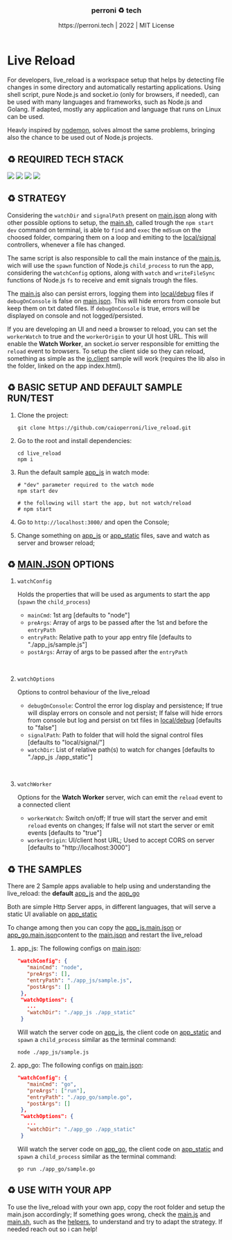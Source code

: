 <div align="center"> <h3> perroni ♻ tech </h3> https://perroni.tech | 2022 | MIT License  </div>

<br>

# Live Reload

<p>

For developers, live_reload is a workspace setup that helps by detecting file changes in some directory and automatically restarting applications. Using shell script, pure Node.js and socket.io (only for browsers, if needed), can be used with many languages and frameworks, such as Node.js and Golang. If adapted, mostly any application and language that runs on Linux can be used.

Heavly inspired by [nodemon](https://github.com/remy/nodemon#nodemon), solves almost the same problems, bringing also the chance to be used out of Node.js projects.

</p>

## ♻ REQUIRED TECH STACK

<div>
<img src="https://img.shields.io/badge/JavaScript-323330?style=for-the-badge&logo=javascript&logoColor=F7DF1E" />
<img src="https://img.shields.io/badge/Node.js-43853D?style=for-the-badge&logo=node.js&logoColor=white" />
<img src="https://img.shields.io/badge/Linux-FCC624?style=for-the-badge&logo=linux&logoColor=black" />
<img src="https://img.shields.io/badge/Shell_Script-121011?style=for-the-badge&logo=gnu-bash&logoColor=white" />
</div>

## ♻ STRATEGY

<p>

Considering the `watchDir` and `signalPath` present on [main.json](./main.json) along with other possible options to setup, the [main.sh](./main.sh), called trough the `npm start dev` command on terminal, is able to `find` and `exec` the `md5sum` on the choosed folder, comparing them on a loop and emiting to the [local/signal](./local/signal/) controllers, whenever a file has changed.

The same script is also responsible to call the main instance of the [main.js](./main.js), wich will use the `spawn` function of Node.js `child_process` to run the app, considering the `watchConfig` options, along with `watch` and `writeFileSync` functions of Node.js `fs` to receive and emit signals trough the files.

The [main.js](./main.js) also can persist errors, logging them into [local/debug](./local/debug/) files if `debugOnConsole` is false on [main.json](./main.json). This will hide errors from console but keep them on txt dated files. If `debugOnConsole` is true, errors will be displayed on console and not logged/persisted.

If you are developing an UI and need a browser to reload, you can set the `workerWatch` to true and the `workerOrigin` to your UI host URL. This will enable the **Watch Worker**, an socket.io server responsible for emitting the `reload` event to browsers. To setup the client side so they can reload, something as simple as the [io.client](./app_static/io.client.js) sample will work (requires the lib also in the folder, linked on the app index.html).

</p>

## ♻ BASIC SETUP AND DEFAULT SAMPLE RUN/TEST

1. Clone the project:

   ```shell
   git clone https://github.com/caioperroni/live_reload.git
   ```

2. Go to the root and install dependencies:

   ```shell
   cd live_reload
   npm i
   ```

3. Run the default sample [app_js](./app_js/) in watch mode:

   ```shell
   # "dev" parameter required to the watch mode
   npm start dev

   # the following will start the app, but not watch/reload
   # npm start
   ```

4. Go to `http://localhost:3000/` and open the Console;

5. Change something on [app_js](./app_js/) or [app_static](./app_static/) files, save and watch as server and browser reload;

## ♻ [MAIN.JSON](./main.json) OPTIONS

1. `watchConfig`

   Holds the properties that will be used as arguments to start the app (`spawn` the `child_process`)

   - `mainCmd`: 1st arg [defaults to "node"]
   - `preArgs`: Array of args to be passed after the 1st and before the `entryPath`
   - `entryPath`: Relative path to your app entry file [defaults to "./app_js/sample.js"]
   - `postArgs`: Array of args to be passed after the `entryPath`

<br>

2. `watchOptions`

   Options to control behaviour of the live_reload

   - `debugOnConsole`: Control the error log display and persistence; If true will display errors on console and not persist; If false will hide errors from console but log and persist on txt files in [local/debug](./local/debug/) [defaults to "false"]
   - `signalPath`: Path to folder that will hold the signal control files [defaults to "local/signal/"]
   - `watchDir`: List of relative path(s) to watch for changes [defaults to "./app_js ./app_static"]

<br>

3. `watchWorker`

   Options for the **Watch Worker** server, wich can emit the `reload` event to a connected client

   - `workerWatch`: Switch on/off; If true will start the server and emit `reload` events on changes; If false will not start the server or emit events [defaults to "true"]
   - `workerOrigin`: UI/client host URL; Used to accept CORS on server [defaults to "http://localhost:3000"]

## ♻ THE SAMPLES

<p>

There are 2 Sample apps avaliable to help using and understanding the live_reload: the **default** [app_js](./app_js/) and the [app_go](./app_go/)

Both are simple Http Server apps, in different languages, that will serve a static UI avaliable on [app_static](./app_static/)

To change among then you can copy the [app_js.main.json](./app_js.main.json) or [app_go.main.json](./app_go.main.json)content to the [main.json](./main.json) and restart the live_reload

</p>

1. app_js: The following configs on [main.json](./main.json):

   ```json
   "watchConfig": {
      "mainCmd": "node",
      "preArgs": [],
      "entryPath": "./app_js/sample.js",
      "postArgs": []
    },
    "watchOptions": {
      ...
      "watchDir": "./app_js ./app_static"
    }
   ```

   Will watch the server code on [app_js](./app_js/), the client code on [app_static](./app_static/) and `spawn` a `child_process` similar as the terminal command:

   ```shell
   node ./app_js/sample.js
   ```

2. app_go: The following configs on [main.json](./main.json):

   ```json
   "watchConfig": {
      "mainCmd": "go",
      "preArgs": ["run"],
      "entryPath": "./app_go/sample.go",
      "postArgs": []
    },
    "watchOptions": {
      ...
      "watchDir": "./app_go ./app_static"
    }
   ```

   Will watch the server code on [app_go](./app_go/), the client code on [app_static](./app_static/) and `spawn` a `child_process` similar as the terminal command:

   ```shell
   go run ./app_go/sample.go
   ```

## ♻ USE WITH YOUR APP

<p>

To use the live_reload with your own app, copy the root folder and setup the main.json accordingly; If something goes wrong, check the [main.js](./main.js) and [main.sh](./main.sh), such as the [helpers](./local/helper/), to understand and try to adapt the strategy. If needed reach out so i can help!

</p>
